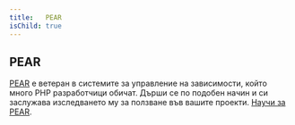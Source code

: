 ```yaml
---
title:   PEAR
isChild: true
---
```


## PEAR

[PEAR][1] е ветеран в системите за управление на зависимости, който много PHP разработчици обичат. Дърши се по подобен начин и си заслужава  изследването му за ползване във вашите проекти. [Научи за PEAR][1].

[1]: http://pear.php.net/
